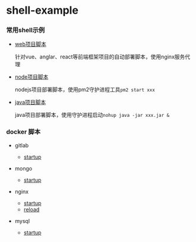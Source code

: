 # shell-example
### 常用shell示例


+ [web项目脚本](./web-pro-script.sh)

    针对vue、anglar、react等前端框架项目的自动部署脚本，使用nginx服务代理
    
+ [node项目脚本](./node-pro-script.sh)

    nodejs项目部署脚本，使用pm2守护进程工具`pm2 start xxx`

+ [java项目脚本](./java-pro-script.sh)
    
    java项目部署脚本，使用守护进程启动`nohup java -jar xxx.jar &`
### docker 脚本

+ gitlab
    + [startup](./docker/gitlab/startup.sh)

+ mongo
    + [startup](./docker/mongo/startup.sh)

+ nginx
    + [startup](./docker/nginx/startup.sh)
    + [reload](./docker/nginx/reload.sh)
    
+ mysql
    + [startup](./docker/mysql/startup.sh)
